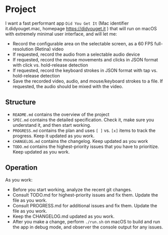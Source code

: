
# Project

I want a fast performant app `Did You Get It` (Mac identifier it.didyouget.mac, homepage https://didyouget.it ) that will run on macOS with extremely minimal user interface, and will let me: 

- Record the configurable area on the selectable screen, as a 60 FPS full-resolution (Retina) video
- If requested, record the audio from a selectable audio device
- If requested, record the mouse movements and clicks in JSON format with click vs. hold-release detection
- If requested, record the keyboard strokes in JSON format with tap vs. hold-release detection
- Save the recorded video, audio, and mouse/keyboard strokes to a file. If requested, the audio should be mixed with the video.

## Structure

- `README.md` contains the overview of the project
- `SPEC.md` contains the detailed specification. Check it, make sure you understand it, and then start working.
- `PROGRESS.md` contains the plan and uses `[ ]` vs. `[x]` items to track the progress. Keep it updated as you work.
- `CHANGELOG.md` contains the changelog. Keep updated as you work
- `TODO.md` contains the highest-priority issues that you have to prioritize. Keep updated as you work.

## Operation

As you work: 

- Before you start working, analyze the recent git changes. 
- Consult TODO.md for highest-priority issues and fix them. Update the file as you work.
- Consult PROGRESS.md for additional issues and fix them. Update the file as you work.
- Keep the CHANGELOG.md updated as you work.
- After you make a change, perform `./run.sh` on macOS to build and run the app in debug mode, and observer the console output for any issues.

